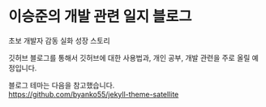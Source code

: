 # 이승준의 개발 관련 일지 블로그

초보 개발자 감동 실화 성장 스토리  

깃허브 블로그를 통해서 깃허브에 대한 사용법과, 개인 공부, 개발 관련을 주로 올릴 예정입니다.  




블로그 테마는 다음을 참고했습니다.  
https://github.com/byanko55/jekyll-theme-satellite  





